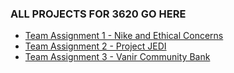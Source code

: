 ### ALL PROJECTS FOR 3620 GO HERE

- <a href="https://github.com/mtwbusiness102/ACCTMIS-3620-TA1"> Team Assignment 1 - Nike and Ethical Concerns </a>
- <a href="https://github.com/mtwbusiness102/ACCTMIS-3620-TA2"> Team Assignment 2 - Project JEDI </a>
- <a href="https://github.com/mtwbusiness102/ACCTMIS-3620-TA3"> Team Assignment 3 - Vanir Community Bank </a>

